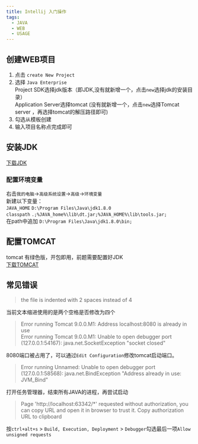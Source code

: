 ```yaml
---
title: Intellij 入门操作
tags:
  - JAVA
  - WEB
  - USAGE
---
```



## 创建WEB项目
1. 点击 `create New Project `
2. 选择 `Java Enterprise `  
Project SDK选择jdk版本（即JDK,没有就新增一个，点击` new `选择jdk的安装目录）   
Application Server选择tomcat (没有就新增一个，点击` new `选择Tomcat server ，再选择tomcat的解压路径即可)  
3. 勾选从模板创建   
4. 输入项目名称点完成即可   

## 安装JDK
[下载JDK](http://rj.baidu.com/soft/detail/17531.html)

### 配置环境变量
右击`我的电脑`->`高级系统设置`->`高级`->`环境变量`  
新建以下变量：  
`JAVA_HOME`   `D:\Program Files\Java\jdk1.8.0`   
`classpath`   `.;%JAVA_home%\lib\dt.jar;%JAVA_HOME%\lib\tools.jar;`  
在path中追加 `D:\Program Files\Java\jdk1.8.0\bin;`  


## 配置TOMCAT
tomcat 有绿色版，开包即用，前题需要配置好JDK  
[下载TOMCAT](http://tomcat.apache.org/download-90.cgi)  

## 常见错误
> the file is indented with 2 spaces instead  of 4  

当前文本缩进使用的是两个空格是否修改为四个

> Error running Tomcat 9.0.0.M1: Address localhost:8080 is already in use  
> Error running Tomcat 9.0.0.M1: Unable to open debugger port (127.0.0.1:54167): java.net.SocketException "socket closed"  

8080端口被占用了，可以通过`Edit Configuration`修改tomcat启动端口。

> Error running Unnamed: Unable to open debugger port (127.0.0.1:58568): java.net.BindException "Address already in use: JVM_Bind"  

打开任务管理器，结束所有JAVA的进程，再尝试启动

> Page 'http://localhost:63342/*' requested without authorization, you can copy URL and open it in browser to trust it.
> Copy authorization URL to clipboard

按`ctrl+alt+s` > `Build, Execution, Deployment` > `Debugger`勾选最后一项`Allow unsigned requests`

